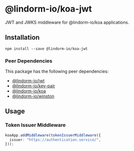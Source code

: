 # @lindorm-io/koa-jwt
JWT and JWKS middleware for @lindorm-io/koa applications.

## Installation
```shell script
npm install --save @lindorm-io/koa-jwt
```

### Peer Dependencies
This package has the following peer dependencies: 
* [@lindorm-io/jwt](https://www.npmjs.com/package/@lindorm-io/jwt)
* [@lindorm-io/key-pair](https://www.npmjs.com/package/@lindorm-io/key-pair)
* [@lindorm-io/koa](https://www.npmjs.com/package/@lindorm-io/koa)
* [@lindorm-io/winston](https://www.npmjs.com/package/@lindorm-io/winston)

## Usage

### Token Issuer Middleware
```typescript
koaApp.addMiddleware(tokenIssuerMiddleware({
  issuer: "https://authentication.service/",
}));
```
